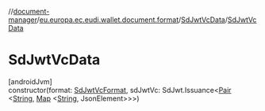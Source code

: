 //[document-manager](../../../index.md)/[eu.europa.ec.eudi.wallet.document.format](../index.md)/[SdJwtVcData](index.md)/[SdJwtVcData](-sd-jwt-vc-data.md)

# SdJwtVcData

[androidJvm]\
constructor(format: [SdJwtVcFormat](../-sd-jwt-vc-format/index.md), sdJwtVc:
SdJwt.Issuance&lt;[Pair](https://kotlinlang.org/api/latest/jvm/stdlib/kotlin/-pair/index.html)
&lt;[String](https://kotlinlang.org/api/latest/jvm/stdlib/kotlin/-string/index.html), [Map](https://kotlinlang.org/api/latest/jvm/stdlib/kotlin.collections/-map/index.html)
&lt;[String](https://kotlinlang.org/api/latest/jvm/stdlib/kotlin/-string/index.html),
JsonElement&gt;&gt;&gt;)
